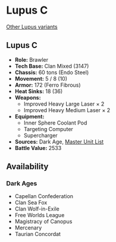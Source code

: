 # Lupus C

[Other Lupus variants](../lupus.md)

## Lupus C
- **Role:** Brawler
- **Tech Base:** Clan Mixed (3147)
- **Chassis:** 60 tons (Endo Steel)
- **Movement:** 5 / 8 (10)
- **Armor:** 172 (Ferro Fibrous)
- **Heat Sinks:** 18 (36)
- **Weapons:**
  - Improved Heavy Large Laser × 2
  - Improved Heavy Medium Laser × 2
- **Equipment:**
  - Inner Sphere Coolant Pod
  - Targeting Computer
  - Supercharger
- **Sources:** Dark Age, [Master Unit List](http://masterunitlist.info/Unit/Details/7628/lupus-c)
- **Battle Value:** 2533

## Availability

### Dark Ages
- Capellan Confederation
- Clan Sea Fox
- Clan Wolf-in-Exile
- Free Worlds League
- Magistracy of Canopus
- Mercenary
- Taurian Concordat

